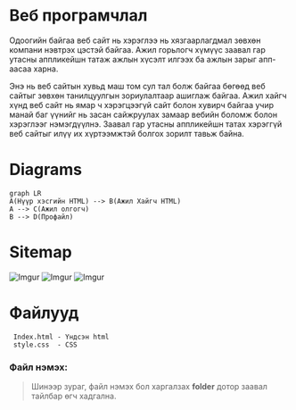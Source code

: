 # Веб програмчлал
Одоогийн байгаа веб сайт нь хэрэглээ нь хязгаарлагдмал зөвхөн компани нэвтрэх цэстэй байгаа. Ажил горьлогч хүмүүс заавал гар утасны аппликейшн татаж ажлын хүсэлт илгээх ба ажлын зарыг апп-аасаа харна. 

Энэ нь веб сайтын хувьд маш том сул тал болж байгаа бөгөөд веб сайтыг зөвхөн танилцуулгын зориулалтаар ашиглаж байгаа. Ажил хайгч хүнд веб сайт нь ямар ч хэрэгцээгүй сайт болон хувирч байгаа учир манай баг үүнийг нь засан сайжруулах замаар вебийн  боломж болон хэрэглээг нэмэгдүүлнэ. Заавал гар утасны аппликейшн татах хэрэггүй веб сайтыг илүү их хүртээмжтэй болгох зорилт тавьж байна.
# Diagrams
```mermaid
graph LR
A(Нүүр хэсгийн HTML) --> B(Ажил Хайгч HTML)
A --> C(Ажил олгогч)
B --> D(Профайл)
```
# Sitemap
  ![Imgur](https://i.imgur.com/2TpIhBE.png)
  ![Imgur](https://i.imgur.com/fzeqbcd.png)
  ![Imgur](https://i.imgur.com/PqDZYKy.png)

# Файлууд
```
 Index.html - Үндсэн html
 style.css 	- CSS
 ```

### Файл нэмэх:
>Шинээр зураг, файл нэмэх бол харгалзах **folder** дотор заавал тайлбар өгч хадгална.


